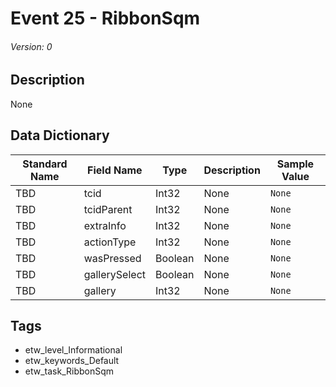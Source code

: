 # Event 25 - RibbonSqm
###### Version: 0

## Description
None

## Data Dictionary
|Standard Name|Field Name|Type|Description|Sample Value|
|---|---|---|---|---|
|TBD|tcid|Int32|None|`None`|
|TBD|tcidParent|Int32|None|`None`|
|TBD|extraInfo|Int32|None|`None`|
|TBD|actionType|Int32|None|`None`|
|TBD|wasPressed|Boolean|None|`None`|
|TBD|gallerySelect|Boolean|None|`None`|
|TBD|gallery|Int32|None|`None`|

## Tags
* etw_level_Informational
* etw_keywords_Default
* etw_task_RibbonSqm